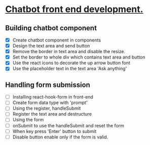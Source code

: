 <h1 style="text-decoration:underline;">Chatbot front end development.</h1>

## Building chatbot component
- [x] Create chatbot component in components
- [x] Design the text area and send button
- [x] Remove the border in text area and disable the resize.
- [x] Set the border to whole div which contains text area and button
- [x] Use the react icons to decorate the up arrow button font
- [x] Use the placeholder text in the text area 'Ask anything'

## Handling form submission
- [ ] Installing react-hook-form in front-end
- [ ] Create form data type with 'prompt'
- [ ] Using the register, handleSubmit
- [ ] Register the text area and destructure
- [ ] Using the form
- [ ] onSubmit to use the handleSubmit and reset the form
- [ ] When key press 'Enter' button to submit
- [ ] Disable button enable only if the form is valid.
